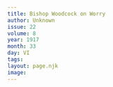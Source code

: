 ```yaml
---
title: Bishop Woodcock on Worry
author: Unknown
issue: 22
volume: 8
year: 1917
month: 33
day: VI
tags:
layout: page.njk
image:
---
```


